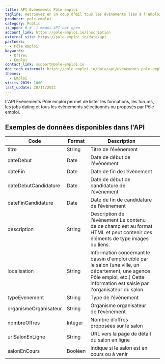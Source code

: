 ```yaml
---
title: API Evénements Pôle emploi
tagline: Retrouvez en un coup d’œil tous les événements liés à l’emploi sélectionnés par Pôle emploi
producer: pole-emploi
category: Public
is_open: 0 # -1 means API not open
account_link: https://pole-emploi.io/inscription
external_site: https://pole-emploi.io/data/api
partners:
  - Pôle emploi
keywords:
  - Offres
  - Emploi
contact_link: support@pole-emploi.io
doc_tech_external: https://pole-emploi.io/data/api/evenements-pole-emploi?tabgroup-api=documentation&doc-section=api-doc-section-rechercher-les-salons-en-ligne-en-cours-et-%C3%A0-venir
themes:
  - Emploi
visits_2019: 1000
last_update: 28/11/2022
---
```


L'API Evènements Pôle emploi permet de lister les formations, les forums, les jobs dating et tous les évènements sélectionnés ou proposés par Pôle emploi.

## Exemples de données disponibles dans l'API

| Code                  | Format  | Description                                                                                                                                                                      |   |
|-----------------------|---------|----------------------------------------------------------------------------------------------------------------------------------------------------------------------------------|---|
| titre                 | String  | Titre de l’évènement                                                                                                                                                             |   |
| dateDebut             | Date    | Date de début de l’évènement                                                                                                                                                     |   |
| dateFin               | Date    | Date de fin de l’évènement                                                                                                                                                       |   |
| dateDebutCandidature  | Date    | Date de début de candidature de l’évènement                                                                                                                                      |   |
| dateFinCandidature    | Date    | Date de fin de candidature de l’évènement                                                                                                                                        |   |
| description           | String  | Description de l’évènement Le contenu de ce champ est au format HTML et peut contenir des éléments de type images ou liens.                                                      |   |
| localisation          | String  | Information concernant le bassin d'emploi ciblé par le salon (une ville, un département, une agence Pôle emploi, etc.) Cette information est saisie par l'organisateur du salon. |   |
| typeEvenement         | String  | Type de l’évènement                                                                                                                                                              |   |
| organismeOrganisateur | String  | Organisme organisateur de l’évènement                                                                                                                                            |   |
| nombreOffres          | Integer | Nombre d’offres proposées sur le salon                                                                                                                                           |   |
| urlSalonEnLigne       | String  | URL vers la page de détail du salon en ligne                                                                                                                                     |   |
| salonEnCours          | Booléen | Indique si le salon est en cours ou à venir                                                                                                                                      |   |
